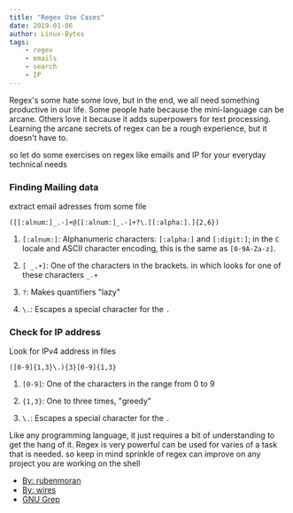 ```yaml
---
title: "Regex Use Cases"
date: 2019-01-06
author: Linux-Bytes
tags:
    - regex
    - emails
    - search
    - IP
---
```


Regex's some hate some love, but in the end, we all need something productive in our life. Some people hate because the mini-language can be arcane. Others love it because it adds superpowers for text processing. Learning the arcane secrets of regex can be a rough experience, but it doesn't have to.

so let do some exercises on regex like emails and IP for your everyday technical needs

### Finding Mailing data

extract email adresses from some file


```regex
([[:alnum:]_.-]+@[[:alnum:]_.-]+?\.[[:alpha:].]{2,6})
```
1. `[:alnum:]`: Alphanumeric characters: `[:alpha:]` and `[:digit:]`; in the `C` locale and ASCII character encoding, this is the same as `[0-9A-Za-z]`.

2. `[ _.+]`: One of the characters in the brackets. in which looks for one of
   these characters `_.+` 

3. `?`: Makes quantifiers "lazy"

4. `\.`: Escapes a special character for the `.`

### Check for IP address

Look for IPv4 address in files


```
([0-9]{1,3}\.){3}[0-9]{1,3}
```

1. `[0-9]`: One of the characters in the range from 0 to 9

2. `{1,3}`: One to three times, "greedy"

3. `\.`: Escapes a special character for the `.`

Like any programming language, it just requires a bit of understanding to get the hang of it. Regex is very powerful can be used for varies of a task that is needed. so keep in mind sprinkle of regex can improve on any project you are working on the shell

- [By: rubenmoran](https://www.commandlinefu.com/commands/view/5668/extract-ipv4-addressess-from-file)
- [By: wires](https://www.commandlinefu.com/commands/view/2431/extract-email-adresses-from-some-file-or-any-other-pattern)
- [GNU Grep](https://www.gnu.org/software/grep/manual/html_node/Character-Classes-and-Bracket-Expressions.html)

